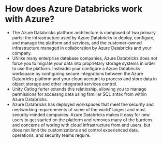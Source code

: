 # How does Azure Databricks work with Azure?
- The Azure Databricks platform architecture is composed of two primary parts: the infrastructure used by Azure Databricks to deploy, configure, and manage the platform and services, and the customer-owned infrastructure managed in collaboration by Azure Databricks and your company.
- UNlike many enterprise database companies, Azure Databricks does not force you to migrate your data into proprietary storage systems in order to use the platform. Insteadm your configure a Azure Databricks workspace by configuring secure integrations between the Azure Databricks platform and your cloud account to process and store data in object storage and other integrated services control.
- Unity Catlog furter extends this relatioship, allowing you to manage permissions for accessng data using familiar SQL sntax from within Azure Databricks.
- Azure Databricks has deployed workspaces that meet the security and neetworking requirenments of some of the world' largest and most security-minded companies. Azure Databricks makes it easy for new users to get started on the platform and removes many of the burdens and concerns of woring with cloud infrastructure from end users, but does not limit the customizations and control experienced data, operations, and security teams require.